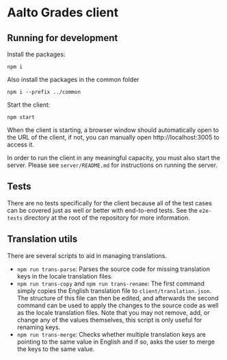 <!--
SPDX-FileCopyrightText: 2022 The Aalto Grades Developers

SPDX-License-Identifier: MIT
-->

# Aalto Grades client

## Running for development

Install the packages:

```
npm i
```

Also install the packages in the common folder

```
npm i --prefix ../common
```

Start the client:

```
npm start
```

When the client is starting, a browser window should automatically open to the
URL of the client, if not, you can manually open http://localhost:3005 to
access it.

In order to run the client in any meaningful capacity, you must also start the
server. Please see `server/README.md` for instructions on running the server.

## Tests

There are no tests specifically for the client because all of the test cases
can be covered just as well or better with end-to-end tests. See the
`e2e-tests` directory at the root of the repository for more information.

## Translation utils

There are several scripts to aid in managing translations.

- `npm run trans-parse`: Parses the source code for missing translation keys in
  the locale translation files.
- `npm run trans-copy` and `npm run trans-rename`: The first command simply
  copies the English translation file to `client/translation.json`. The
  structure of this file can then be edited, and afterwards the second command
  can be used to apply the changes to the source code as well as the locale
  translation files. Note that you may not remove, add, or change any of the
  values themselves, this script is only useful for renaming keys.
- `npm run trans-merge`: Checks whether multiple translation keys are pointing
  to the same value in English and if so, asks the user to merge the keys to the
  same value. <!-- This may not be desirable in all cases -->
